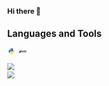 ### Hi there 👋
## Languages and Tools

<code><img height="20" src="https://raw.githubusercontent.com/github/explore/80688e429a7d4ef2fca1e82350fe8e3517d3494d/topics/python/python.png"></code>
<code><img height="20" src="https://raw.githubusercontent.com/github/explore/80688e429a7d4ef2fca1e82350fe8e3517d3494d/topics/bash/bash.png"></code>

<div style="width: 600px;">
  <a href="https://github.com/anuraghazra/github-readme-stats">
    <img height="170px" src="https://github-readme-stats.vercel.app/api?username=fal318&count_private=true&show_icons=true&theme=prussian" />
  </a>
  <a style="display: block; height: 100%;" href="https://github.com/anuraghazra/github-readme-stats">
    <img height="170px" src="https://github-readme-stats.vercel.app/api/top-langs/?username=fal318&layout=compact&count_private=true&theme=prussian" />
  </a>
</div>